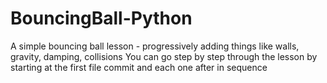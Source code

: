 # BouncingBall-Python
A simple bouncing ball lesson - progressively adding things like walls, gravity, damping, collisions
You can go step by step through the lesson by starting at the first file commit and each one after in sequence
